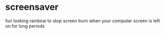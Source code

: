 # screensaver
fun looking rainbow to stop screen burn when your computer screen is left on for long periods
